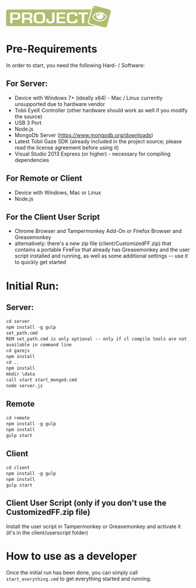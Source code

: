 ![Project Eye Logo](logo.png)

# Pre-Requirements

In order to start, you need the following Hard- / Software:

## For Server:
- Device with Windows 7+ (ideally x64) - Mac / Linux currently unsupported due to hardware vendor
- Tobii EyeX Controller (other hardware should work as well if you modify the source)
- USB 3 Port
- Node.js
- MongoDb Server (https://www.mongodb.org/downloads)
- Latest Tobii Gaze SDK (already included in the project source; please read the license agreement before using it)
- Visual Studio 2013 Express (or higher) - necessary for compiling dependencies

## For Remote or Client
- Device with Windows, Mac or Linux
- Node.js

## For the Client User Script
- Chrome Browser and Tampermonkey Add-On or Firefox Browser and Greasemonkey
- alternatively: there's a new zip file (client/CustomizedFF.zip) that contains a portable FireFox that already has Greasemonkey and the user script installed and running, as well as some additional settings -- use it to quickly get started


# Initial Run:

## Server:

```
cd server
npm install -g gulp
set_path.cmd
REM set_path.cmd is only optional -- only if cl compile tools are not available in command line
cd gazejs
npm install
cd ..
npm install
mkdir \data
call start start_mongod.cmd
node server.js
```


## Remote

```
cd remote
npm install -g gulp
npm install
gulp start
```


## Client

```
cd client
npm install -g gulp
npm install
gulp start
```


## Client User Script (only if you don't use the CustomizedFF.zip file)

Install the user script in Tampermonkey or Greasemonkey and activate it (it's in the client/userscript folder)


# How to use as a developer

Once the initial run has been done, you can simply call `start_everything.cmd` to get everything started and running.
